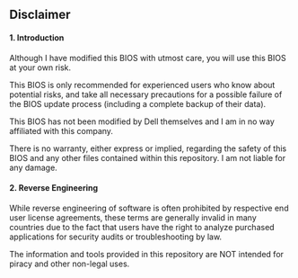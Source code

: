## Disclaimer

#### 1. Introduction

Although I have modified this BIOS with utmost care, you will use this BIOS at your own risk.

This BIOS is only recommended for experienced users who know about potential risks, and take all necessary precautions for a possible failure of the BIOS update process (including a complete backup of their data).

This BIOS has not been modified by Dell themselves and I am in no way affiliated with this company.

There is no warranty, either express or implied, regarding the safety of this BIOS and any other files contained within this repository. I am not liable for any damage.

#### 2. Reverse Engineering

While reverse engineering of software is often prohibited by respective end user license agreements, these terms are generally invalid in many countries due to the fact that users have the right to analyze purchased applications for security audits or troubleshooting by law.

The information and tools provided in this repository are NOT intended for piracy and other non-legal uses.
